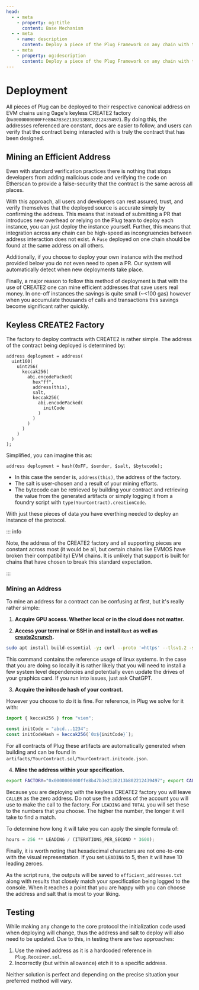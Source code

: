 ```yaml
---
head:
  - - meta
    - property: og:title
      content: Base Mechanism
  - - meta
    - name: description
      content: Deploy a piece of the Plug Framework on any chain with the help of CREATE2.
  - - meta
    - property: og:description
      content: Deploy a piece of the Plug Framework on any chain with the help of CREATE2.
---
```


# Deployment

All pieces of Plug can be deployed to their respective canonical address on EVM chains using 0age's keyless CREATE2 factory (`0x0000000000FFe8B47B3e2130213B802212439497`). By doing this, the addresses referenced are constant, docs are easier to follow, and users can verify that the contract being interacted with is truly the contract that has been designed.

## Mining an Efficient Address

Even with standard verification practices there is nothing that stops developers from adding malicious code and verifying the code on Etherscan to provide a false-security that the contract is the same across all places.

With this approach, all users and developers can rest assured, trust, and verify themselves that the deployed source is accurate simply by confirming the address. This means that instead of submitting a PR that introduces new overhead or relying on the Plug team to deploy each instance, you can just deploy the instance yourself. Further, this means that integration across any chain can be high-speed as incongruencies between address interaction does not exist. A `Fuse` deployed on one chain should be found at the same address on all others.

Additionally, if you choose to deploy your own instance with the method provided below you do not even need to open a PR. Our system will automatically detect when new deployments take place.

Finally, a major reason to follow this method of deployment is that with the use of CREATE2 one can mine efficient addresses that save users real money. In one-off instances the savings is quite small (~<100 gas) however when you accumulate thousands of calls and transactions this savings become significant rather quickly.

## Keyless CREATE2 Factory

The factory to deploy contracts with CREATE2 is rather simple. The address of the contract being deployed is determined by:

```solidity
address deployment = address(
  uint160(
    uint256(
      keccak256(
        abi.encodePacked(
          hex"ff",
          address(this),
          salt,
          keccak256(
            abi.encodePacked(
              initCode
            )
          )
        )
      )
    )
  )
);
```

Simplified, you can imagine this as:

```solidity
address deployment = hash(0xFF, $sender, $salt, $bytecode);
```

- In this case the sender is, `address(this)`, the address of the factory.
- The salt is user-chosen and a result of your mining efforts.
- The bytecode can be retrieved by building your contract and retrieving the value from the generated artifacts or simply logging it from a foundry script with `type(YourContract).creationCode`.

With just these pieces of data you have everthing needed to deploy an instance of the protocol.

::: info

Note, the address of the CREATE2 factory and all supporting pieces are constant across most (it would be all, but certain chains like EVMOS have broken their compatibility) EVM chains. It is unlikely that support is built for chains that have chosen to break this standard expectation.

:::

### Mining an Address

To mine an address for a contract can be confusing at first, but it's really rather simple:

1. **Acquire GPU access. Whether local or in the cloud does not matter.**

2. **Access your terminal or SSH in and install `Rust` as well as [create2crunch](https://github.com/0age/create2crunch).**

```bash
sudo apt install build-essential -y; curl --proto '=https' --tlsv1.2 -sSf https://sh.rustup.rs | sh -s -- -y; source "$HOME/.cargo/env"; git clone https://github.com/0age/create2crunch && cd create2crunch; sed -i 's/0x4/0x40/g' src/lib.rs
```

This command contains the reference usage of linux systems. In the case that you are doing so locally it is rather likely that you will need to install a few system level dependencies and potentially even update the drives of your graphics card. If you run into issues, just ask ChatGPT.

3. **Acquire the initcode hash of your contract.**

However you choose to do it is fine. For reference, in Plug we solve for it with:

```typescript
import { keccak256 } from "viem";

const initCode = "abcd...1234";
const initCodeHash = keccak256(`0x${initCode}`);
```

For all contracts of Plug these artifacts are automatically generated when building and can be found in `artifacts/YourContract.sol/YourContract.initcode.json`.

4. **Mine the address within your specification.**

```bash
export FACTORY="0x0000000000ffe8b47b3e2130213b802212439497"; export CALLER="0x0000000000000000000000000000000000000000"; export INIT_CODE_HASH="<INSERT_YOUR_HASH_HERE>"; export LEADING=5; export TOTAL=7; cargo run --release $FACTORY $CALLER $INIT_CODE_HASH 0 $LEADING $TOTAL
```

Because you are deploying with the keyless CREATE2 factory you will leave `CALLER` as the zero address. Do not use the address of the account you will use to make the call to the factory. For `LEADING` and `TOTAL` you will set these to the numbers that you choose. The higher the number, the longer it will take to find a match.

To determine how long it will take you can apply the simple formula of:

```typescript
hours = 256 ** LEADING / (ITERATIONS_PER_SECOND * 3600);
```

Finally, it is worth noting that hexadecimal characters are not one-to-one with the visual representation. If you set `LEADING` to 5, then it will have 10 leading zeroes.

As the script runs, the outputs will be saved to `efficient_addresses.txt` along with results that closely match your specification being logged to the console. When it reaches a point that you are happy with you can choose the address and salt that is most to your liking.

## Testing

While making any change to the core protocol the initialization code used when deploying will change, thus the address and salt to deploy will also need to be updated. Due to this, in testing there are two approaches:

1. Use the mined address as it is a hardcoded reference in `Plug.Receiver.sol`.
2. Incorrectly (but within allowance) etch it to a specific address.

Neither solution is perfect and depending on the precise situation your preferred method will vary.

